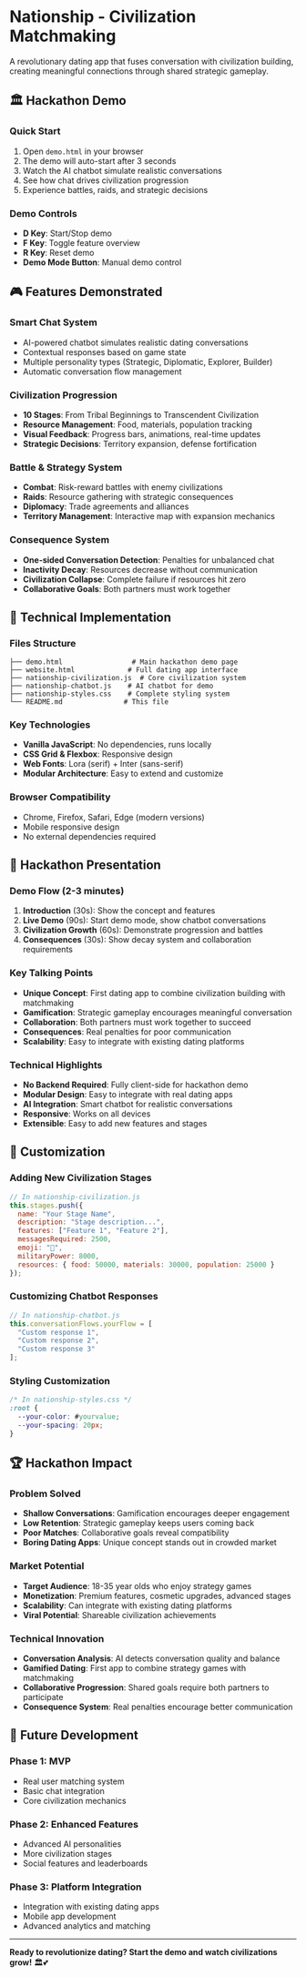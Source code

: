 # Nationship - Civilization Matchmaking

A revolutionary dating app that fuses conversation with civilization building, creating meaningful connections through shared strategic gameplay.

## 🏛️ Hackathon Demo

### Quick Start
1. Open `demo.html` in your browser
2. The demo will auto-start after 3 seconds
3. Watch the AI chatbot simulate realistic conversations
4. See how chat drives civilization progression
5. Experience battles, raids, and strategic decisions

### Demo Controls
- **D Key**: Start/Stop demo
- **F Key**: Toggle feature overview
- **R Key**: Reset demo
- **Demo Mode Button**: Manual demo control

## 🎮 Features Demonstrated

### Smart Chat System
- AI-powered chatbot simulates realistic dating conversations
- Contextual responses based on game state
- Multiple personality types (Strategic, Diplomatic, Explorer, Builder)
- Automatic conversation flow management

### Civilization Progression
- **10 Stages**: From Tribal Beginnings to Transcendent Civilization
- **Resource Management**: Food, materials, population tracking
- **Visual Feedback**: Progress bars, animations, real-time updates
- **Strategic Decisions**: Territory expansion, defense fortification

### Battle & Strategy System
- **Combat**: Risk-reward battles with enemy civilizations
- **Raids**: Resource gathering with strategic consequences
- **Diplomacy**: Trade agreements and alliances
- **Territory Management**: Interactive map with expansion mechanics

### Consequence System
- **One-sided Conversation Detection**: Penalties for unbalanced chat
- **Inactivity Decay**: Resources decrease without communication
- **Civilization Collapse**: Complete failure if resources hit zero
- **Collaborative Goals**: Both partners must work together

## 🚀 Technical Implementation

### Files Structure
```
├── demo.html                 # Main hackathon demo page
├── website.html             # Full dating app interface
├── nationship-civilization.js  # Core civilization system
├── nationship-chatbot.js    # AI chatbot for demo
├── nationship-styles.css    # Complete styling system
└── README.md               # This file
```

### Key Technologies
- **Vanilla JavaScript**: No dependencies, runs locally
- **CSS Grid & Flexbox**: Responsive design
- **Web Fonts**: Lora (serif) + Inter (sans-serif)
- **Modular Architecture**: Easy to extend and customize

### Browser Compatibility
- Chrome, Firefox, Safari, Edge (modern versions)
- Mobile responsive design
- No external dependencies required

## 🎯 Hackathon Presentation

### Demo Flow (2-3 minutes)
1. **Introduction** (30s): Show the concept and features
2. **Live Demo** (90s): Start demo mode, show chatbot conversations
3. **Civilization Growth** (60s): Demonstrate progression and battles
4. **Consequences** (30s): Show decay system and collaboration requirements

### Key Talking Points
- **Unique Concept**: First dating app to combine civilization building with matchmaking
- **Gamification**: Strategic gameplay encourages meaningful conversation
- **Collaboration**: Both partners must work together to succeed
- **Consequences**: Real penalties for poor communication
- **Scalability**: Easy to integrate with existing dating platforms

### Technical Highlights
- **No Backend Required**: Fully client-side for hackathon demo
- **Modular Design**: Easy to integrate with real dating apps
- **AI Integration**: Smart chatbot for realistic conversations
- **Responsive**: Works on all devices
- **Extensible**: Easy to add new features and stages

## 🔧 Customization

### Adding New Civilization Stages
```javascript
// In nationship-civilization.js
this.stages.push({
  name: "Your Stage Name",
  description: "Stage description...",
  features: ["Feature 1", "Feature 2"],
  messagesRequired: 2500,
  emoji: "🚀",
  militaryPower: 8000,
  resources: { food: 50000, materials: 30000, population: 25000 }
});
```

### Customizing Chatbot Responses
```javascript
// In nationship-chatbot.js
this.conversationFlows.yourFlow = [
  "Custom response 1",
  "Custom response 2",
  "Custom response 3"
];
```

### Styling Customization
```css
/* In nationship-styles.css */
:root {
  --your-color: #yourvalue;
  --your-spacing: 20px;
}
```

## 🏆 Hackathon Impact

### Problem Solved
- **Shallow Conversations**: Gamification encourages deeper engagement
- **Low Retention**: Strategic gameplay keeps users coming back
- **Poor Matches**: Collaborative goals reveal compatibility
- **Boring Dating Apps**: Unique concept stands out in crowded market

### Market Potential
- **Target Audience**: 18-35 year olds who enjoy strategy games
- **Monetization**: Premium features, cosmetic upgrades, advanced stages
- **Scalability**: Can integrate with existing dating platforms
- **Viral Potential**: Shareable civilization achievements

### Technical Innovation
- **Conversation Analysis**: AI detects conversation quality and balance
- **Gamified Dating**: First app to combine strategy games with matchmaking
- **Collaborative Progression**: Shared goals require both partners to participate
- **Consequence System**: Real penalties encourage better communication

## 📱 Future Development

### Phase 1: MVP
- Real user matching system
- Basic chat integration
- Core civilization mechanics

### Phase 2: Enhanced Features
- Advanced AI personalities
- More civilization stages
- Social features and leaderboards

### Phase 3: Platform Integration
- Integration with existing dating apps
- Mobile app development
- Advanced analytics and matching

---

**Ready to revolutionize dating? Start the demo and watch civilizations grow!** 🏛️💕
